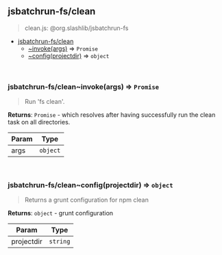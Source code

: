 
<br><a name="module_jsbatchrun-fs/clean"></a>

## jsbatchrun-fs/clean
> clean.js: @org.slashlib/jsbatchrun-fs


* [jsbatchrun-fs/clean](#module_jsbatchrun-fs/clean)
    * [~invoke(args)](#module_jsbatchrun-fs/clean..invoke) ⇒ <code>Promise</code>
    * [~config(projectdir)](#module_jsbatchrun-fs/clean..config) ⇒ <code>object</code>


<br><a name="module_jsbatchrun-fs/clean..invoke"></a>

### jsbatchrun-fs/clean~invoke(args) ⇒ <code>Promise</code>
> Run 'fs clean'.

**Returns**: <code>Promise</code> - which resolves after having successfully run the clean task                   on all directories.  

| Param | Type |
| --- | --- |
| args | <code>object</code> | 


<br><a name="module_jsbatchrun-fs/clean..config"></a>

### jsbatchrun-fs/clean~config(projectdir) ⇒ <code>object</code>
> Returns a grunt configuration for npm clean

**Returns**: <code>object</code> - grunt configuration  

| Param | Type |
| --- | --- |
| projectdir | <code>string</code> | 


